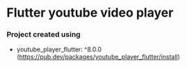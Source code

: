 # Flutter youtube video player


### Project created using
- youtube_player_flutter: ^8.0.0 (https://pub.dev/packages/youtube_player_flutter/install)
